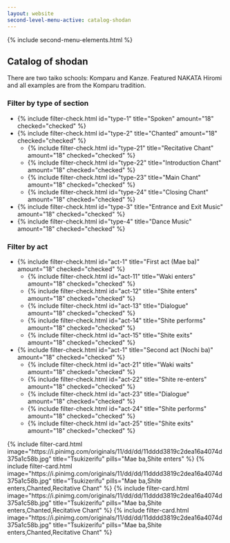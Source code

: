 ```yaml
---
layout: website
second-level-menu-active: catalog-shodan
---
```


{% include second-menu-elements.html %}

<main class="page-content">
  <div class="text-container">
    <h2>Catalog of shodan</h2>
    <p>There are two taiko schools: Komparu and Kanze. Featured NAKATA Hiromi and all examples are from the Komparu tradition.</p>
  </div>

  <div class="filters__container">
    <div class="wrapper">
      <div class="filters__content">
        <div class="filters__controls">
          <h3 class="filters__title">Filter by type of section</h3>
          <ul>
            <li class="filters__element">
              {% include filter-check.html 
                id="type-1"
                title="Spoken"
                amount="18"
                checked="checked"
              %}
            </li>
            <li class="filters__element">
              {% include filter-check.html 
                id="type-2"
                title="Chanted"
                amount="18"
                checked="checked"
              %}
              <ul>
                <li class="filters__element">
                  {% include filter-check.html 
                    id="type-21"
                    title="Recitative Chant"
                    amount="18"
                    checked="checked"
                  %}
                </li>
                <li class="filters__element">
                  {% include filter-check.html 
                    id="type-22"
                    title="Introduction Chant"
                    amount="18"
                    checked="checked"
                  %}
                </li>
                <li class="filters__element">
                  {% include filter-check.html 
                    id="type-23"
                    title="Main Chant"
                    amount="18"
                    checked="checked"
                  %}
                </li>
                <li class="filters__element">
                  {% include filter-check.html 
                    id="type-24"
                    title="Closing Chant"
                    amount="18"
                    checked="checked"
                  %}
                </li>
              </ul>  
            </li>
            <li class="filters__element">
              {% include filter-check.html 
                id="type-3"
                title="Entrance and Exit Music"
                amount="18"
                checked="checked"
              %}
            </li>
            <li class="filters__element">
              {% include filter-check.html 
                id="type-4"
                title="Dance Music"
                amount="18"
                checked="checked"
              %}
            </li>
          </ul>
          <h3 class="filters__title">Filter by act</h3>
          <ul>
            <li class="filters__element">
              {% include filter-check.html 
                id="act-1"
                title="First act (Mae ba)"
                amount="18"
                checked="checked"
              %}
              <ul>
                <li class="filters__element">
                  {% include filter-check.html 
                    id="act-11"
                    title="Waki enters"
                    amount="18"
                    checked="checked"
                  %}
                </li>
                <li class="filters__element">
                  {% include filter-check.html 
                    id="act-12"
                    title="Shite enters"
                    amount="18"
                    checked="checked"
                  %}
                </li>
                <li class="filters__element">
                  {% include filter-check.html 
                    id="act-13"
                    title="Dialogue"
                    amount="18"
                    checked="checked"
                  %}
                </li>
                <li class="filters__element">
                  {% include filter-check.html 
                    id="act-14"
                    title="Shite performs"
                    amount="18"
                    checked="checked"
                  %}
                </li>
                <li class="filters__element">
                  {% include filter-check.html 
                    id="act-15"
                    title="Shite exits"
                    amount="18"
                    checked="checked"
                  %}
                </li>
              </ul>  
            </li>
            <li class="filters__element">
              {% include filter-check.html 
                id="act-1"
                title="Second act (Nochi ba)"
                amount="18"
                checked="checked"
              %}
              <ul>
                <li class="filters__element">
                  {% include filter-check.html 
                    id="act-21"
                    title="Waki waits"
                    amount="18"
                    checked="checked"
                  %}
                </li>
                <li class="filters__element">
                  {% include filter-check.html 
                    id="act-22"
                    title="Shite re-enters"
                    amount="18"
                    checked="checked"
                  %}
                </li>
                <li class="filters__element">
                  {% include filter-check.html 
                    id="act-23"
                    title="Dialogue"
                    amount="18"
                    checked="checked"
                  %}
                </li>
                <li class="filters__element">
                  {% include filter-check.html 
                    id="act-24"
                    title="Shite performs"
                    amount="18"
                    checked="checked"
                  %}
                </li>
                <li class="filters__element">
                  {% include filter-check.html 
                    id="act-25"
                    title="Shite exits"
                    amount="18"
                    checked="checked"
                  %}
                </li>
              </ul>  
            </li>
          </ul>
        </div>
        <div class="filters__card-container">
          {% include filter-card.html
            image="https://i.pinimg.com/originals/11/dd/dd/11dddd3819c2dea16a4074d375a1c58b.jpg"
            title="Tsukizerifu"
            pills="Mae ba,Shite enters"
          %}
          {% include filter-card.html
            image="https://i.pinimg.com/originals/11/dd/dd/11dddd3819c2dea16a4074d375a1c58b.jpg"
            title="Tsukizerifu"
            pills="Mae ba,Shite enters,Chanted,Recitative Chant"
          %}
          {% include filter-card.html
            image="https://i.pinimg.com/originals/11/dd/dd/11dddd3819c2dea16a4074d375a1c58b.jpg"
            title="Tsukizerifu"
            pills="Mae ba,Shite enters,Chanted,Recitative Chant"
          %}
          {% include filter-card.html
            image="https://i.pinimg.com/originals/11/dd/dd/11dddd3819c2dea16a4074d375a1c58b.jpg"
            title="Tsukizerifu"
            pills="Mae ba,Shite enters,Chanted,Recitative Chant"
          %}
        </div>
      </div>
    </div>
  </div>

</main>


